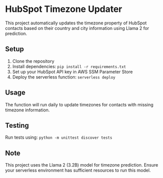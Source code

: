 # HubSpot Timezone Updater

This project automatically updates the timezone property of HubSpot contacts based on their country and city information using Llama 2 for prediction.

## Setup

1. Clone the repository
2. Install dependencies: `pip install -r requirements.txt`
3. Set up your HubSpot API key in AWS SSM Parameter Store
4. Deploy the serverless function: `serverless deploy`

## Usage

The function will run daily to update timezones for contacts with missing timezone information.

## Testing

Run tests using: `python -m unittest discover tests`

## Note

This project uses the Llama 2 (3.2B) model for timezone prediction. Ensure your serverless environment has sufficient resources to run this model.